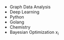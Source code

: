 - Graph Data Analysis
- Deep Learning
- Python
- Golang
- Chemistry
- Bayesian Optimization
 $\mathrm{x}_i$
